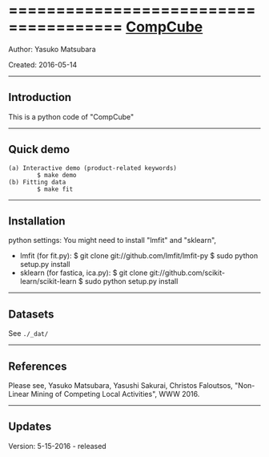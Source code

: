 ======================================
[CompCube](http://www.cs.kumamoto-u.ac.jp/~yasuko/)
======================================

Author:    Yasuko Matsubara 

Created:   2016-05-14

------------
Introduction
------------

This is a python code of "CompCube"

------------
Quick demo
------------

	(a) Interactive demo (product-related keywords)
        	$ make demo
	(b) Fitting data
        	$ make fit

------------
Installation
------------

python settings: 
	You might need to install "lmfit" and "sklearn", 
 - lmfit (for fit.py): 
    $ git clone git://github.com/lmfit/lmfit-py
    $ sudo python setup.py install
 - sklearn (for fastica, ica.py):
    $ git clone git://github.com/scikit-learn/scikit-learn
    $ sudo python setup.py install


------------
Datasets
------------

See `./_dat/`

------------
References
------------

Please see, 
Yasuko Matsubara, Yasushi Sakurai, Christos Faloutsos, 
"Non-Linear Mining of Competing Local Activities", WWW 2016.

------------
Updates
------------

Version: 5-15-2016
    - released


